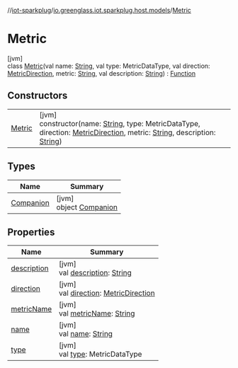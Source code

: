 //[iot-sparkplug](../../../index.md)/[io.greenglass.iot.sparkplug.host.models](../index.md)/[Metric](index.md)

# Metric

[jvm]\
class [Metric](index.md)(val name: [String](https://kotlinlang.org/api/latest/jvm/stdlib/kotlin/-string/index.html), val type: MetricDataType, val direction: [MetricDirection](../-metric-direction/index.md), metric: [String](https://kotlinlang.org/api/latest/jvm/stdlib/kotlin/-string/index.html), val description: [String](https://kotlinlang.org/api/latest/jvm/stdlib/kotlin/-string/index.html)) : [Function](../../io.greenglass.iot.sparkplug.datatypes/-function/index.md)

## Constructors

| | |
|---|---|
| [Metric](-metric.md) | [jvm]<br>constructor(name: [String](https://kotlinlang.org/api/latest/jvm/stdlib/kotlin/-string/index.html), type: MetricDataType, direction: [MetricDirection](../-metric-direction/index.md), metric: [String](https://kotlinlang.org/api/latest/jvm/stdlib/kotlin/-string/index.html), description: [String](https://kotlinlang.org/api/latest/jvm/stdlib/kotlin/-string/index.html)) |

## Types

| Name | Summary |
|---|---|
| [Companion](-companion/index.md) | [jvm]<br>object [Companion](-companion/index.md) |

## Properties

| Name | Summary |
|---|---|
| [description](../../io.greenglass.iot.sparkplug.datatypes/-function/description.md) | [jvm]<br>val [description](../../io.greenglass.iot.sparkplug.datatypes/-function/description.md): [String](https://kotlinlang.org/api/latest/jvm/stdlib/kotlin/-string/index.html) |
| [direction](../../io.greenglass.iot.sparkplug.datatypes/-function/direction.md) | [jvm]<br>val [direction](../../io.greenglass.iot.sparkplug.datatypes/-function/direction.md): [MetricDirection](../-metric-direction/index.md) |
| [metricName](../../io.greenglass.iot.sparkplug.datatypes/-function/metric-name.md) | [jvm]<br>val [metricName](../../io.greenglass.iot.sparkplug.datatypes/-function/metric-name.md): [String](https://kotlinlang.org/api/latest/jvm/stdlib/kotlin/-string/index.html) |
| [name](../../io.greenglass.iot.sparkplug.datatypes/-function/name.md) | [jvm]<br>val [name](../../io.greenglass.iot.sparkplug.datatypes/-function/name.md): [String](https://kotlinlang.org/api/latest/jvm/stdlib/kotlin/-string/index.html) |
| [type](../../io.greenglass.iot.sparkplug.datatypes/-function/type.md) | [jvm]<br>val [type](../../io.greenglass.iot.sparkplug.datatypes/-function/type.md): MetricDataType |
